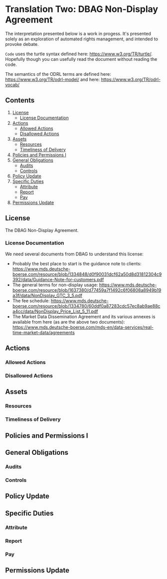 # Translation Two: DBAG Non-Display Agreement

The interpretation presented below is a work in progess. It's presented solely as an exploration of automated rights management, and intended to provoke debate.

`Code` uses the turtle syntax defined here: <https://www.w3.org/TR/turtle/>. Hopefully though you can usefully read the document without reading the code.

The semantics of the ODRL terms are defined here: <https://www.w3.org/TR/odrl-model/> and here: <https://www.w3.org/TR/odrl-vocab/>

## Contents
1. [License](#license)
   * [License Documentation](#license-documentation)
2. [Actions](#actions)
   * [Allowed Actions](#allowed-actions)
   * [Disallowed Actions](#disallowed-actions)
3. [Assets](#assets)
   * [Resources](#resources)
   * [Timeliness of Delivery](#timeliness-of-delivery)
4. [Policies and Permissions I](#policies-and-permissions-i)
5. [General Obligations](#general-obligations)
   * [Audits](#audits)
   * [Controls](#controls)
6. [Policy Update](#policy-update)
7. [Specific Duties](#specific-duties)
   * [Attribute](#attribute)
   * [Report](#report)
   * [Pay](#pay)
8. [Permissions Update](#permissions-update)

## License
The DBAG Non-Display Agreement.

### License Documentation
We need several documents from DBAG to understand this license:
* Probably the best place to start is the guidance note to clients: <https://www.mds.deutsche-boerse.com/resource/blob/1334848/d0f90031dcf62a50d8d31812304c9392/data/Guidance-Note-for-customers.pdf>
* The general terms for non-display usage: <https://www.mds.deutsche-boerse.com/resource/blob/1637380/d77459a7f1492c6f06808a8949b19a3f/data/NonDisplay_GTC_3_5.pdf>
* The fee schedule: <https://www.mds.deutsche-boerse.com/resource/blob/1334780/60ddf0a87283cdc57ec8ab9ae88ca4cc/data/NonDisplay_Price_List_5_11.pdf>
* The Market Data Dissemination Agreement and its various annexes is available from here (as are the above two documents): <https://www.mds.deutsche-boerse.com/mds-en/data-services/real-time-market-data/agreements>

## Actions

### Allowed Actions

### Disallowed Actions

## Assets

### Resources

### Timeliness of Delivery

## Policies and Permissions I

## General Obligations

### Audits

### Controls

## Policy Update

## Specific Duties

### Attribute

### Report

### Pay

## Permissions Update

